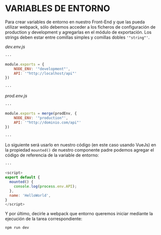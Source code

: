 # VARIABLES DE ENTORNO

Para crear variables de entorno en nuestro Front-End y que las pueda utilizar webpack, sólo debemos acceder a los ficheros de configuración de production y development y agregarlas en el módulo de exportación.
Los strings deben estar entre comillas simples y comillas dobles `'"string"'`.

_dev.env.js_

```js
···

module.exports = {
    NODE_ENV: '"development"',
    API: '"http://localhost/api"'
})

···
```

_prod.env.js_

```js
···

module.exports = merge(prodEnv, {
    NODE_ENV: '"production"',
    API: '"http://dominio.com/api"'
})

···
```

Lo siguiente será usarlo en nuestro código (en este caso usando VueJs) en la propiedad `mounted()` de nuestro componente padre podemos agregar el código de referencia de la variable de entorno:

```js
···

<script>
export default {
  mounted() {
    console.log(process.env.API);
  },
  name: 'HelloWorld',
}
</script>
```

Y por último, decirle a webpack que entorno queremos iniciar mediante la ejecución de la tarea correspondiente:

`npm run dev`